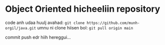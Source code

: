 # Object Oriented hicheeliin repository

code anh udaa huulj avahad:
`git clone https://github.com/munh-orgil/java.git`
umnu ni clone hiisen bol:
`git pull origin main`

commit push edr hiih hereggui...
